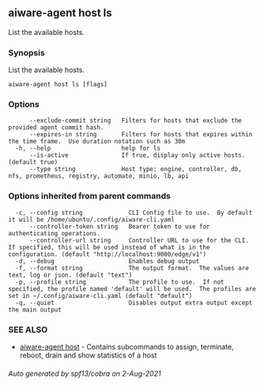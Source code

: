 ## aiware-agent host ls

List the available hosts.

### Synopsis

List the available hosts.

```
aiware-agent host ls [flags]
```

### Options

```
      --exclude-commit string   Filters for hosts that exclude the provided agent commit hash.
      --expires-in string       Filters for hosts that expires within the time frame.  Use duration notation such as 30m
  -h, --help                    help for ls
      --is-active               If true, display only active hosts. (default true)
      --type string             Host type: engine, controller, db, nfs, prometheus, registry, automate, minio, lb, api
```

### Options inherited from parent commands

```
  -c, --config string             CLI Config file to use.  By default it will be /home/ubuntu/.config/aiware-cli.yaml
      --controller-token string   Bearer token to use for authenticating operations.
      --controller-url string     Controller URL to use for the CLI.  If specified, this will be used instead of what is in the configuration. (default "http://localhost:9000/edge/v1")
  -d, --debug                     Enables debug output
  -f, --format string             The output format.  The values are text, log or json. (default "text")
  -p, --profile string            The profile to use.  If not specified, the profile named 'default' will be used.  The profiles are set in ~/.config/aiware-cli.yaml (default "default")
  -q, --quiet                     Disables output extra output except the main output
```

### SEE ALSO

* [aiware-agent host](/cli/aiware-agent_host.md)	 - Contains subcommands to assign, terminate, reboot, drain and show statistics of a host

###### Auto generated by spf13/cobra on 2-Aug-2021
